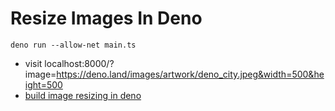 # Resize Images In Deno

```shell
deno run --allow-net main.ts
```
- visit localhost:8000/?image=https://deno.land/images/artwork/deno_city.jpeg&width=500&height=500
- [build image resizing in deno](https://deno.com/blog/build-image-resizing-api)
